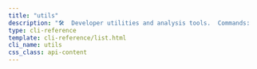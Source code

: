 ```yaml
---
title: "utils"
description: "🛠️  Developer utilities and analysis tools.  Commands:     autodoc    Generate API documentation from Python source code     theme      Manage themes (list, install, create)    ..."
type: cli-reference
template: cli-reference/list.html
cli_name: utils
css_class: api-content
---
```


